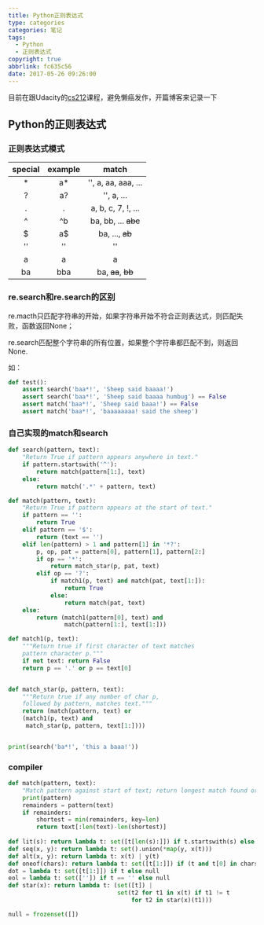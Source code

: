```yaml
---
title: Python正则表达式
type: categories
categories: 笔记
tags:
  - Python
  - 正则表达式
copyright: true
abbrlink: fc635c56
date: 2017-05-26 09:26:00
---
```


目前在跟Udacity的[cs212](https://classroom.udacity.com/courses/cs212)课程，避免懒癌发作，开篇博客来记录一下

## Python的正则表达式

### 正则表达式模式

| special | example |        match         |
| :-----: | :-----: | :------------------: |
|    *    |   a*    | '', a, aa, aaa, ...  |
|    ?    |   a?    |      '', a, ...      |
|    .    |    .    |  a, b, c, 7, !, ...  |
|    ^    |   ^b    | ba, bb, ...  ~~abc~~ |
|    $    |   a$    |   ba, ...,  ~~ab~~   |
|   ''    |   ''    |          ''          |
|    a    |    a    |          a           |
|   ba    |   bba   |  ba, ~~aa~~, ~~bb~~  |

<!-- more -->

### re.search和re.search的区别

re.macth只匹配字符串的开始，如果字符串开始不符合正则表达式，则匹配失败，函数返回None；

re.search匹配整个字符串的所有位置，如果整个字符串都匹配不到，则返回None.

如：

```python
def test():
    assert search('baa*!', 'Sheep said baaaa!')
    assert search('baa*!', 'Sheep said baaaa humbug') == False
    assert match('baa*!', 'Sheep said baaa!') == False
    assert match('baa*!', 'baaaaaaaa! said the sheep')
```

### 自己实现的match和search

```python
def search(pattern, text):
    "Return True if pattern appears anywhere in text."
    if pattern.startswith('^'):
        return match(pattern[1:], text)
    else:
        return match('.*' + pattern, text)

def match(pattern, text):
    "Return True if pattern appears at the start of text."
    if pattern == '':
        return True
    elif pattern == '$':
        return (text == '')
    elif len(pattern) > 1 and pattern[1] in '*?':
        p, op, pat = pattern[0], pattern[1], pattern[2:]
        if op == '*':
            return match_star(p, pat, text)
        elif op == '?':
            if match1(p, text) and match(pat, text[1:]):
                return True
            else:
                return match(pat, text)
    else:
        return (match1(pattern[0], text) and
                match(pattern[1:], text[1:]))

def match1(p, text):
    """Return true if first character of text matches
    pattern character p."""
    if not text: return False
    return p == '.' or p == text[0]


def match_star(p, pattern, text):
    """Return true if any number of char p,
    followed by pattern, matches text."""
    return (match(pattern, text) or
    (match1(p, text) and
     match_star(p, pattern, text[1:])))


print(search('ba*!', 'this a baaa!'))
```

### compiler

```python
def match(pattern, text):
    "Match pattern against start of text; return longest match found or None."
    print(pattern)
    remainders = pattern(text)
    if remainders:
        shortest = min(remainders, key=len)
        return text[:len(text)-len(shortest)]
    
def lit(s): return lambda t: set([t[len(s):]]) if t.startswith(s) else null
def seq(x, y): return lambda t: set().union(*map(y, x(t)))
def alt(x, y): return lambda t: x(t) | y(t)
def oneof(chars): return lambda t: set([t[1:]]) if (t and t[0] in chars) else null
dot = lambda t: set([t[1:]]) if t else null
eol = lambda t: set(['']) if t == '' else null
def star(x): return lambda t: (set([t]) | 
                               set(t2 for t1 in x(t) if t1 != t
                                   for t2 in star(x)(t1)))

null = frozenset([])


```

